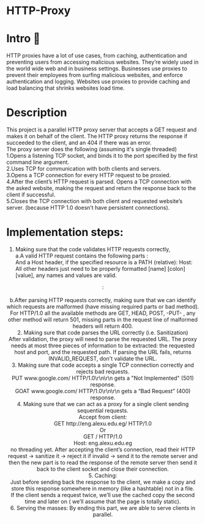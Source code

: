 # HTTP-Proxy
# Intro 🚪
HTTP proxies have a lot of use cases, from caching, authentication and preventing users from accessing malicious websites. They’re widely used in the world wide web and in business settings. Businesses use proxies to prevent their employees from surfing malicious websites, and enforce authentication and logging. Websites use proxies to provide caching and load balancing that shrinks websites load time. <br />
# Description
This project is a parallel HTTP proxy server that accepts a GET request and makes it on behalf of the client. The HTTP proxy returns the response if succeeded to the client, and an 404 if there was an error. <br />
The proxy server does the following (assuming it's single threaded) <br />
1.Opens a listening TCP socket, and binds it to the port specified by the first command line argument. <br />
2.Uses TCP for communication with both clients and servers. <br />
3.Opens a TCP connection for every HTTP request to be proxied. <br />
4.After the client’s HTTP request is parsed. Opens a TCP connection with the asked website, making the request and return the response back to the client if successful. <br />
5.Closes the TCP connection with both client and requested website’s server. (because HTTP 1.0 doesn’t have persistent connections). <br />
# Implementation steps: <br />
1. Making sure that the code validates HTTP requests correctly, <br />
a.A valid HTTP request contains the following parts :
<METHOD> <URL or PATH> <HTTP VERSION> <br />
And a Host header, if the specified resource is a PATH (relative): 
Host: <HOSTNAME> <br />
All other headers just need to be properly formatted [name] [colon] [value], any names and values are valid. <br />
<HEADER NAME>: <HEADER VALUE> <br />
b.After parsing HTTP requests correctly, making sure that we can identify which requests are malformed (have missing required parts or bad method). For HTTP/1.0 all the available methods are GET, HEAD, POST, -PUT- , any other method will return 501, missing parts in the request line of malformed headers will return 400. <br />
2. Making sure that code parses the URL correctly (i.e. Sanitization) <br />
After validation, the proxy will need to parse the requested URL. The proxy needs at most three pieces of information to be extracted: the requested host and port, and the requested path. If parsing the URL fails, returns INVALID_REQUEST, don't validate the URL. <br />
3. Making sure that code accepts a single TCP connection correctly and rejects bad requests. <br />
 PUT www.google.com/ HTTP/1.0\r\n\r\n gets a "Not Implemented" (501) response. <br />
 GOAT www.google.com/ HTTP/1.0\r\n\r\n gets a “Bad Request” (400) response. <br />
4. Making sure that we can act as a proxy for a single client sending sequential requests. <br />
  Accept from client: <br />
  GET http://eng.alexu.edu.eg/ HTTP/1.0 <br />
  Or <br />
  GET / HTTP/1.0 <br />
  Host: eng.alexu.edu.eg <br />
no threading yet. After accepting the client’s connection, read their HTTP request -> sanitize it -> reject it if invalid -> send it to the remote server and then the new part is to read the response of the remote server then send it back to the client socket and close their connection. <br />
5. Caching: <br />
Just before sending back the response to the client, we make a copy and store this response somewhere in memory (like a hashtable) not in a file. <br />
If the client sends a request twice, we’ll use the cached copy the second time and later on ( we’ll assume that the page is totally static). <br />
6. Serving the masses: By ending this part, we are able to serve clients in parallel. <br />



